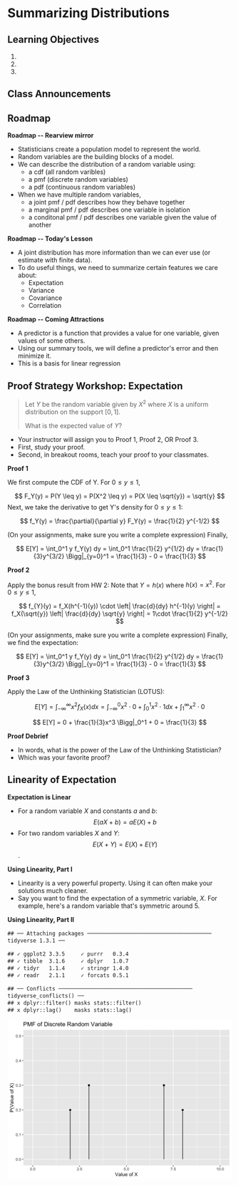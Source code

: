 # Summarizing Distributions

## Learning Objectives 

1. 
2. 
3. 


## Class Announcements 

## Roadmap 

**Roadmap -- Rearview mirror** 

- Statisticians create a population model to represent the world.
- Random variables are the building blocks of a model. 
- We can describe the distribution of a random variable using:
    - a cdf (all random varibles)
    - a pmf (discrete random variables)
    - a pdf (continuous random variables)
- When we have multiple random variables,
    - a joint pmf / pdf describes how they behave together
    - a marginal pmf / pdf describes one variable in isolation
    - a conditonal pmf / pdf describes one variable given the value of another

**Roadmap -- Today's Lesson**

- A joint distribution has more information than we can ever use (or estimate with finite data).
- To do useful things, we need to summarize certain features we care about:
    - Expectation
    - Variance
    - Covariance
    - Correlation
  
**Roadmap -- Coming Attractions** 

- A predictor is a function that provides a value for one variable, given values of some others.
- Using our summary tools, we will define a predictor's error and then minimize it.
- This is a basis for linear regression



## Proof Strategy Workshop: Expectation

> Let $Y$ be the random variable given by $X^2$ where $X$ is a uniform distribution on the support $[0, 1]$.
>
> What is the expected value of $Y$? 

- Your instructor will assign you to Proof 1, Proof 2, OR Proof 3.
- First, study your proof.
- Second, in breakout rooms, teach your proof to your classmates.

**Proof 1**

We first compute the CDF of Y.  For $0 \leq y \leq 1$,

$$
F_Y(y) = P(Y \leq y) = P(X^2 \leq y) = P(X \leq \sqrt{y}) = \sqrt{y}
$$
Next, we take the derivative to get Y's density for $0 \leq y \leq 1$:

$$
f_Y(y) = \frac{\partial}{\partial y} F_Y(y) = \frac{1}{2} y^{-1/2}
$$

(On your assignments, make sure you write a complete expression)  Finally, 

$$ 
E[Y] = \int_0^1 y f_Y(y) dy = \int_0^1 \frac{1}{2} y^{1/2} dy = \frac{1}{3}y^{3/2} \Bigg|_{y=0}^1 = \frac{1}{3} - 0 = \frac{1}{3}
$$



**Proof 2**

Apply the bonus result from HW 2:  Note that $Y=h(x)$ where $h(x)= x^2$.    For $0 \leq y \leq 1$,

$$
f_{Y}(y) =   f_X(h^{-1}(y)) \cdot \left| \frac{d}{dy} h^{-1}(y) \right| = f_X(\sqrt{y}) \left| \frac{d}{dy} \sqrt{y} \right| = 1\cdot  \frac{1}{2} y^{-1/2}
$$

(On your assignments, make sure you write a complete expression)  Finally, we find the expectation:

$$
E[Y] = \int_0^1 y f_Y(y) dy = \int_0^1 \frac{1}{2} y^{1/2} dy = \frac{1}{3}y^{3/2} \Bigg|_{y=0}^1 = \frac{1}{3} - 0 = \frac{1}{3}
$$


**Proof 3**

Apply the Law of the Unthinking Statistician (LOTUS):

$$
E[Y] = \int_{-\infty}^\infty x^2 f_X(x) dx = \int_{-\infty}^0 x^2 \cdot 0 + \int_0^1 x^2 \cdot 1 dx + \int_1^{\infty} x^2 \cdot 0
$$

$$
E[Y] = 0 + \frac{1}{3}x^3 \Bigg|_0^1 +  0 = \frac{1}{3}
$$

**Proof Debrief**

- In words, what is the power of the Law of the Unthinking Statistician?
- Which was your favorite proof?

## Linearity of Expectation

**Expectation is Linear**

- For a random variable $X$ and constants $a$ and $b$: $$E(aX + b) = aE(X) + b$$
- For two random variables $X$ and $Y$: $$E(X + Y) = E(X) + E(Y)$$.

**Using Linearity, Part I**

- Linearity is a very powerful property.  Using it can often make your solutions much cleaner.
- Say you want to find the expectation of a symmetric variable, $X$.  For example, here's a random variable that's symmetric around 5.

**Using Linearity, Part II**

```
## ── Attaching packages ─────────────────────────────────────── tidyverse 1.3.1 ──
```

```
## ✓ ggplot2 3.3.5     ✓ purrr   0.3.4
## ✓ tibble  3.1.6     ✓ dplyr   1.0.7
## ✓ tidyr   1.1.4     ✓ stringr 1.4.0
## ✓ readr   2.1.1     ✓ forcats 0.5.1
```

```
## ── Conflicts ────────────────────────────────────────── tidyverse_conflicts() ──
## x dplyr::filter() masks stats::filter()
## x dplyr::lag()    masks stats::lag()
```

<img src="03-summarizing-distributions_files/figure-html/unnamed-chunk-1-1.png" width="672" />
